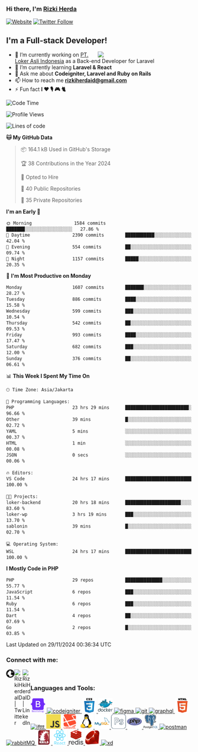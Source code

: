 ### Hi there, I'm [Rizki Herda][website]
[![Website](https://img.shields.io/website?label=RizkiHerdaID&style=for-the-badge&url=https%3A%2F%2Frizkiherdaid.github.io)](https://rizkiherdaid.github.io/)
[![Twitter Follow](https://img.shields.io/twitter/follow/RizkiHerdaID?color=1DA1F2&logo=twitter&style=for-the-badge)](https://twitter.com/intent/follow?original_referer=https%3A%2F%2Fgithub.com%2FRizkiHerdaID&screen_name=RizkiHerdaID)

## I'm a Full-stack Developer!

<div align="left">
  <a href="https://app.daily.dev/RizkiHerdaID" target="_blank">
    <img
      width="256"
      align="right"
      src="https://api.daily.dev/devcards/099b193d0bee4544a6779624be47aff1.png?r=fy3"
    />
  </a>
</div>

- 🔭 I’m currently working on [PT. Loker Asli Indonesia](https://www.loker.id/) as a Back-end Developer for Laravel
- 🌱 I’m currently learning **Laravel & React**
- 💬 Ask me about **Codeigniter, Laravel and Ruby on Rails**
- 📫 How to reach me **rizkiherdaid@gmail.com**
- ⚡ Fun fact **I ❤ 🎙 🎮 🐈**


<!--START_SECTION:waka-->
![Code Time](http://img.shields.io/badge/Code%20Time-3%2C467%20hrs%202%20mins-blue)

![Profile Views](http://img.shields.io/badge/Profile%20Views-0-blue)

![Lines of code](https://img.shields.io/badge/From%20Hello%20World%20I%27ve%20Written-31.9%20million%20lines%20of%20code-blue)

**🐱 My GitHub Data** 

> 📦 164.1 kB Used in GitHub's Storage 
 > 
> 🏆 38 Contributions in the Year 2024
 > 
> 💼 Opted to Hire
 > 
> 📜 40 Public Repositories 
 > 
> 🔑 35 Private Repositories 
 > 
**I'm an Early 🐤** 

```text
🌞 Morning                1584 commits        ███████░░░░░░░░░░░░░░░░░░   27.86 % 
🌆 Daytime                2390 commits        ███████████░░░░░░░░░░░░░░   42.04 % 
🌃 Evening                554 commits         ██░░░░░░░░░░░░░░░░░░░░░░░   09.74 % 
🌙 Night                  1157 commits        █████░░░░░░░░░░░░░░░░░░░░   20.35 % 
```
📅 **I'm Most Productive on Monday** 

```text
Monday                   1607 commits        ███████░░░░░░░░░░░░░░░░░░   28.27 % 
Tuesday                  886 commits         ████░░░░░░░░░░░░░░░░░░░░░   15.58 % 
Wednesday                599 commits         ███░░░░░░░░░░░░░░░░░░░░░░   10.54 % 
Thursday                 542 commits         ██░░░░░░░░░░░░░░░░░░░░░░░   09.53 % 
Friday                   993 commits         ████░░░░░░░░░░░░░░░░░░░░░   17.47 % 
Saturday                 682 commits         ███░░░░░░░░░░░░░░░░░░░░░░   12.00 % 
Sunday                   376 commits         ██░░░░░░░░░░░░░░░░░░░░░░░   06.61 % 
```


📊 **This Week I Spent My Time On** 

```text
🕑︎ Time Zone: Asia/Jakarta

💬 Programming Languages: 
PHP                      23 hrs 29 mins      ████████████████████████░   96.66 % 
Other                    39 mins             █░░░░░░░░░░░░░░░░░░░░░░░░   02.72 % 
YAML                     5 mins              ░░░░░░░░░░░░░░░░░░░░░░░░░   00.37 % 
HTML                     1 min               ░░░░░░░░░░░░░░░░░░░░░░░░░   00.08 % 
JSON                     0 secs              ░░░░░░░░░░░░░░░░░░░░░░░░░   00.06 % 

🔥 Editors: 
VS Code                  24 hrs 17 mins      █████████████████████████   100.00 % 

🐱‍💻 Projects: 
loker-backend            20 hrs 18 mins      █████████████████████░░░░   83.60 % 
loker-wp                 3 hrs 19 mins       ███░░░░░░░░░░░░░░░░░░░░░░   13.70 % 
sablonin                 39 mins             █░░░░░░░░░░░░░░░░░░░░░░░░   02.70 % 

💻 Operating System: 
WSL                      24 hrs 17 mins      █████████████████████████   100.00 % 
```

**I Mostly Code in PHP** 

```text
PHP                      29 repos            ██████████████░░░░░░░░░░░   55.77 % 
JavaScript               6 repos             ███░░░░░░░░░░░░░░░░░░░░░░   11.54 % 
Ruby                     6 repos             ███░░░░░░░░░░░░░░░░░░░░░░   11.54 % 
Dart                     4 repos             ██░░░░░░░░░░░░░░░░░░░░░░░   07.69 % 
Go                       2 repos             █░░░░░░░░░░░░░░░░░░░░░░░░   03.85 % 
```




 Last Updated on 29/11/2024 00:36:34 UTC
<!--END_SECTION:waka-->

### Connect with me:

[<img align="left" alt="RizkiHerdaID" width="22px" src="https://raw.githubusercontent.com/iconic/open-iconic/master/svg/globe.svg" />][website]
[<img align="left" alt="RizkiHerdaID | Twitter" width="22px" src="https://cdn.jsdelivr.net/npm/simple-icons@v3/icons/twitter.svg" />][twitter]
[<img align="left" alt="RizkiHerdaID | LinkedIn" width="22px" src="https://cdn.jsdelivr.net/npm/simple-icons@v3/icons/linkedin.svg" />][linkedin]

<br />

<h3 align="left">Languages and Tools:</h3>
<p align="left"> <a href="https://getbootstrap.com" target="_blank" rel="noreferrer"> <img src="https://raw.githubusercontent.com/devicons/devicon/master/icons/bootstrap/bootstrap-plain-wordmark.svg" alt="bootstrap" width="40" height="40"/> </a> <a href="https://codeigniter.com" target="_blank" rel="noreferrer"> <img src="https://cdn.worldvectorlogo.com/logos/codeigniter.svg" alt="codeigniter" width="40" height="40"/> </a> <a href="https://www.w3schools.com/css/" target="_blank" rel="noreferrer"> <img src="https://raw.githubusercontent.com/devicons/devicon/master/icons/css3/css3-original-wordmark.svg" alt="css3" width="40" height="40"/> </a> <a href="https://www.docker.com/" target="_blank" rel="noreferrer"> <img src="https://raw.githubusercontent.com/devicons/devicon/master/icons/docker/docker-original-wordmark.svg" alt="docker" width="40" height="40"/> </a> <a href="https://www.figma.com/" target="_blank" rel="noreferrer"> <img src="https://www.vectorlogo.zone/logos/figma/figma-icon.svg" alt="figma" width="40" height="40"/> </a> <a href="https://git-scm.com/" target="_blank" rel="noreferrer"> <img src="https://www.vectorlogo.zone/logos/git-scm/git-scm-icon.svg" alt="git" width="40" height="40"/> </a> <a href="https://graphql.org" target="_blank" rel="noreferrer"> <img src="https://www.vectorlogo.zone/logos/graphql/graphql-icon.svg" alt="graphql" width="40" height="40"/> </a> <a href="https://www.w3.org/html/" target="_blank" rel="noreferrer"> <img src="https://raw.githubusercontent.com/devicons/devicon/master/icons/html5/html5-original-wordmark.svg" alt="html5" width="40" height="40"/> </a> <a href="https://ifttt.com/" target="_blank" rel="noreferrer"> <img src="https://www.vectorlogo.zone/logos/ifttt/ifttt-ar21.svg" alt="ifttt" width="40" height="40"/> </a> <a href="https://developer.mozilla.org/en-US/docs/Web/JavaScript" target="_blank" rel="noreferrer"> <img src="https://raw.githubusercontent.com/devicons/devicon/master/icons/javascript/javascript-original.svg" alt="javascript" width="40" height="40"/> </a> <a href="https://laravel.com/" target="_blank" rel="noreferrer"> <img src="https://raw.githubusercontent.com/devicons/devicon/master/icons/laravel/laravel-plain-wordmark.svg" alt="laravel" width="40" height="40"/> </a> <a href="https://www.linux.org/" target="_blank" rel="noreferrer"> <img src="https://raw.githubusercontent.com/devicons/devicon/master/icons/linux/linux-original.svg" alt="linux" width="40" height="40"/> </a> <a href="https://www.mysql.com/" target="_blank" rel="noreferrer"> <img src="https://raw.githubusercontent.com/devicons/devicon/master/icons/mysql/mysql-original-wordmark.svg" alt="mysql" width="40" height="40"/> </a> <a href="https://www.photoshop.com/en" target="_blank" rel="noreferrer"> <img src="https://raw.githubusercontent.com/devicons/devicon/master/icons/photoshop/photoshop-line.svg" alt="photoshop" width="40" height="40"/> </a> <a href="https://www.php.net" target="_blank" rel="noreferrer"> <img src="https://raw.githubusercontent.com/devicons/devicon/master/icons/php/php-original.svg" alt="php" width="40" height="40"/> </a> <a href="https://www.postgresql.org" target="_blank" rel="noreferrer"> <img src="https://raw.githubusercontent.com/devicons/devicon/master/icons/postgresql/postgresql-original-wordmark.svg" alt="postgresql" width="40" height="40"/> </a> <a href="https://postman.com" target="_blank" rel="noreferrer"> <img src="https://www.vectorlogo.zone/logos/getpostman/getpostman-icon.svg" alt="postman" width="40" height="40"/> </a> <a href="https://www.rabbitmq.com" target="_blank" rel="noreferrer"> <img src="https://www.vectorlogo.zone/logos/rabbitmq/rabbitmq-icon.svg" alt="rabbitMQ" width="40" height="40"/> </a> <a href="https://rubyonrails.org" target="_blank" rel="noreferrer"> <img src="https://raw.githubusercontent.com/devicons/devicon/master/icons/rails/rails-original-wordmark.svg" alt="rails" width="40" height="40"/> </a> <a href="https://reactjs.org/" target="_blank" rel="noreferrer"> <img src="https://raw.githubusercontent.com/devicons/devicon/master/icons/react/react-original-wordmark.svg" alt="react" width="40" height="40"/> </a> <a href="https://redis.io" target="_blank" rel="noreferrer"> <img src="https://raw.githubusercontent.com/devicons/devicon/master/icons/redis/redis-original-wordmark.svg" alt="redis" width="40" height="40"/> </a> <a href="https://www.ruby-lang.org/en/" target="_blank" rel="noreferrer"> <img src="https://raw.githubusercontent.com/devicons/devicon/master/icons/ruby/ruby-original.svg" alt="ruby" width="40" height="40"/> </a> <a href="https://www.adobe.com/products/xd.html" target="_blank" rel="noreferrer"> <img src="https://cdn.worldvectorlogo.com/logos/adobe-xd.svg" alt="xd" width="40" height="40"/> </a> </p>
<br />
<br />

[website]: https://rizkiherdaid.github.io
[dnet]: http://dnetprovider.id
[twitter]: https://twitter.com/RizkiHerdaID
[youtube]: https://www.youtube.com/channel/UCUCmGb5NJcm3xWB4xDliZ_Q
[instagram]: https://instagram.com/RizkiHerdaID
[linkedin]: https://linkedin.com/in/RizkiHerdaID
